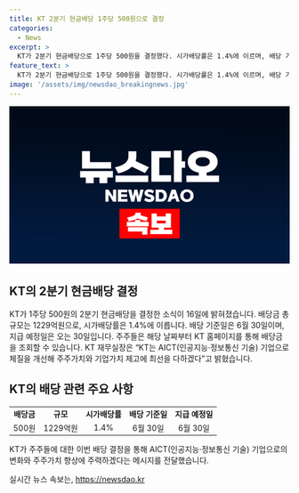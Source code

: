 ```yaml
---
title: KT 2분기 현금배당 1주당 500원으로 결정
categories:
  - News
excerpt: >
  KT가 2분기 현금배당으로 1주당 500원을 결정했다. 시가배당률은 1.4%에 이르며, 배당 기준일은 6월30일, 지급 예정일은 오는 30일이다. 주주는 KT 홈페이지를 통해 배당금을 조회할 수 있다. 장민 KT 재무실장은 “KT는 AICT(인공지능·정보통신 기술) 기업으로 체질을 개선해 주주가치와 기업가치 제고에 최선을 다하겠다”고 했다. KT의 추세적 배당 결정으로 주주들의 이익을 고려한 기업이란 메시지 전달됨.
feature_text: >
  KT가 2분기 현금배당으로 1주당 500원을 결정했다. 시가배당률은 1.4%에 이르며, 배당 기준일은 6월30일, 지급 예정일은 오는 30일이다. 주주는 KT 홈페이지를 통해 배당금을 조회할 수 있다. 장민 KT 재무실장은 “KT는 AICT(인공지능·정보통신 기술) 기업으로 체질을 개선해 주주가치와 기업가치 제고에 최선을 다하겠다”고 했다. KT의 추세적 배당 결정으로 주주들의 이익을 고려한 기업이란 메시지 전달됨.
image: '/assets/img/newsdao_breakingnews.jpg'
---
```


<p><img src="/assets/img/newsdao_breakingnews.jpg" alt="pcversion 속보" /></p>

<h2 data-ke-size="size26">KT의 2분기 현금배당 결정</h2>

<p data-ke-size="size16">KT가 1주당 500원의 2분기 현금배당을 결정한 소식이 16일에 밝혀졌습니다. 배당금 총 규모는 1229억원으로, 시가배당률은 1.4%에 이릅니다. 배당 기준일은 6월 30일이며, 지급 예정일은 오는 30일입니다. 주주들은 해당 날짜부터 KT 홈페이지를 통해 배당금을 조회할 수 있습니다. KT 재무실장은 “KT는 AICT(인공지능·정보통신 기술) 기업으로 체질을 개선해 주주가치와 기업가치 제고에 최선을 다하겠다”고 밝혔습니다.</p>

<h2 data-ke-size="size26">KT의 배당 관련 주요 사항</h2>

<table>
  <tr>
    <td style="text-align: center; height: 17px;"><b>배당금</b></td>
    <td style="text-align: center; height: 17px;"><b>규모</b></td>
    <td style="text-align: center; height: 17px;"><b>시가배당률</b></td>
    <td style="text-align: center; height: 17px;"><b>배당 기준일</b></td>
    <td style="text-align: center; height: 17px;"><b>지급 예정일</b></td>
  </tr>
  <tr>
    <td style="text-align: center; height: 17px;">500원</td>
    <td style="text-align: center; height: 17px;">1229억원</td>
    <td style="text-align: center; height: 17px;">1.4%</td>
    <td style="text-align: center; height: 17px;">6월 30일</td>
    <td style="text-align: center; height: 17px;">6월 30일</td>
  </tr>
</table>

<p data-ke-size="size16">KT가 주주들에 대한 이번 배당 결정을 통해 AICT(인공지능·정보통신 기술) 기업으로의 변화와 주주가치 향상에 주력하겠다는 메시지를 전달했습니다.</p>
실시간 뉴스 속보는, <a href="https://newsdao.kr" rel="dofollow">https://newsdao.kr</a>


